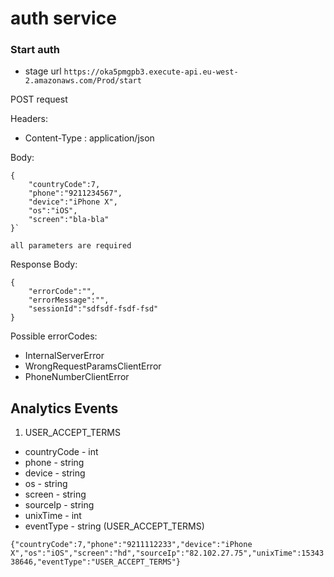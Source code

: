 # auth service

### Start auth

* stage url ``https://oka5pmgpb3.execute-api.eu-west-2.amazonaws.com/Prod/start``

POST request

Headers:

* Content-Type : application/json

Body:

    {
        "countryCode":7,
        "phone":"9211234567",
        "device":"iPhone X",
        "os":"iOS",
        "screen":"bla-bla"
    }`
    
    all parameters are required 
    
 Response Body:
 
    {
        "errorCode":"",
        "errorMessage":"",
        "sessionId":"sdfsdf-fsdf-fsd"
    }
    
Possible errorCodes:

* InternalServerError
* WrongRequestParamsClientError
* PhoneNumberClientError


## Analytics Events

1. USER_ACCEPT_TERMS

* countryCode - int
* phone - string
* device - string
* os - string
* screen - string
* sourceIp - string
* unixTime - int
* eventType - string (USER_ACCEPT_TERMS)

`{"countryCode":7,"phone":"9211112233","device":"iPhone X","os":"iOS","screen":"hd","sourceIp":"82.102.27.75","unixTime":1534338646,"eventType":"USER_ACCEPT_TERMS"}`
